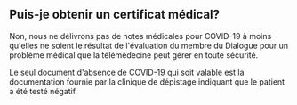 ## Puis-je obtenir un certificat médical?

Non, nous ne délivrons pas de notes médicales pour COVID-19 à moins qu'elles ne soient le résultat de l'évaluation du membre du Dialogue pour un problème médical que la télémédecine peut gérer en toute sécurité.

Le seul document d'absence de COVID-19 qui soit valable est la documentation fournie par la clinique de dépistage indiquant que le patient a été testé négatif.
